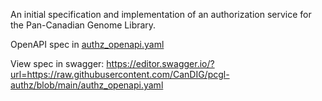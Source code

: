 An initial specification and implementation of an authorization service for the Pan-Canadian Genome Library. 

OpenAPI spec in [authz_openapi.yaml](https://github.com/CanDIG/pcgl-authz/blob/main/authz_openapi.yaml)

View spec in swagger: https://editor.swagger.io/?url=https://raw.githubusercontent.com/CanDIG/pcgl-authz/blob/main/authz_openapi.yaml  
